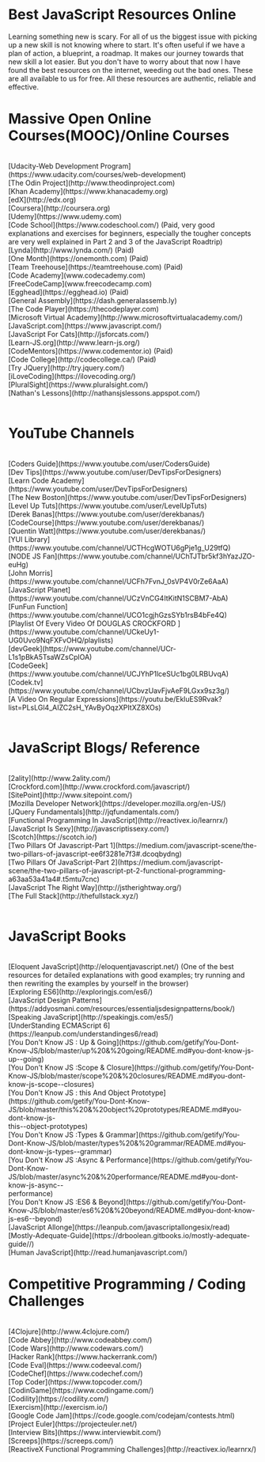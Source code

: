 <h1>Best JavaScript Resources Online</h1>
<p>Learning something new is scary. For all of us the biggest issue with picking up a new skill is not knowing where to start. It's often useful if we have a plan of action, a blueprint, a roadmap. It makes our journey towards that new skill a lot easier. But you don't have to worry about that now I have found the best resources on the internet, weeding out the bad ones. These are all available to us for free. All these resources are authentic, reliable and effective.</p>

<h1>Massive Open Online Courses(MOOC)/Online Courses</h1><br>
[Udacity-Web Development Program](https://www.udacity.com/courses/web-development)<br>
[The Odin Project](http://www.theodinproject.com)<br>
[Khan Academy](https://www.khanacademy.org)<br>
[edX](http://edx.org)<br>
[Coursera](http://coursera.org)<br>
[Udemy](https://www.udemy.com)<br>
[Code School](https://www.codeschool.com/) (Paid, very good explanations and exercises for beginners, especially the tougher concepts are very well explained in Part 2 and 3 of the JavaScript Roadtrip) <br>
[Lynda](http://www.lynda.com/) (Paid)<br>
[One Month](https://onemonth.com) (Paid)<br>
[Team Treehouse](https://teamtreehouse.com) (Paid)<br>
[Code Academy](www.codecademy.com)<br>
[FreeCodeCamp](www.freecodecamp.com)<br>
[Egghead](https://egghead.io) (Paid)<br>
[General Assembly](https://dash.generalassemb.ly)<br>
[The Code Player](https://thecodeplayer.com)<br>
[Microsoft Virtual Academy](http://www.microsoftvirtualacademy.com/)<br>
[JavaScript.com](https://www.javascript.com/)<br>
[JavaScript For Cats](http://jsforcats.com/)<br>
[Learn-JS.org](http://www.learn-js.org/)<br>
[CodeMentors](https://www.codementor.io) (Paid)<br>
[Code College](http://codecollege.ca/) (Paid)<br>
[Try JQuery](http://try.jquery.com/)<br>
[iLoveCoding](https://ilovecoding.org/)<br>
[PluralSight](https://www.pluralsight.com/)<br>
[Nathan's Lessons](http://nathansjslessons.appspot.com/)<br>
<br>
<h1>YouTube Channels</h1><br>
[Coders Guide](https://www.youtube.com/user/CodersGuide)<br>
[Dev Tips](https://www.youtube.com/user/DevTipsForDesigners)<br>
[Learn Code Academy](https://www.youtube.com/user/DevTipsForDesigners)<br>
[The New Boston](https://www.youtube.com/user/DevTipsForDesigners)<br>
[Level Up Tuts](https://www.youtube.com/user/LevelUpTuts)<br>
[Derek Banas](https://www.youtube.com/user/derekbanas/)<br>
[CodeCourse](https://www.youtube.com/user/derekbanas/)<br>
[Quentin Watt](https://www.youtube.com/user/derekbanas/)<br>
[YUI Library](https://www.youtube.com/channel/UCTHcgWOTU6gPje1g_U29tfQ)<br>
[NODE JS Fan](https://www.youtube.com/channel/UChTJTbr5kf3hYazJZO-euHg)<br>
[John Morris](https://www.youtube.com/channel/UCFh7FvnJ_0sVP4V0rZe6AaA)<br>
[JavaScript Planet](https://www.youtube.com/channel/UCzVnCG4ItKitN1SCBM7-AbA)<br>
[FunFun Function](https://www.youtube.com/channel/UCO1cgjhGzsSYb1rsB4bFe4Q)<br>
[Playlist Of Every Video Of DOUGLAS CROCKFORD ](https://www.youtube.com/channel/UCkeUy1-UG0Uvo9NqFXFvOHQ/playlists)<br>
[devGeek](https://www.youtube.com/channel/UCr-L1s1pBkA5TsaWZsCplOA)<br>
[CodeGeek](https://www.youtube.com/channel/UCJYhP1lceSUc1bg0LRBUvqA)<br>
[Codek.tv](https://www.youtube.com/channel/UCbvzUavFjvAeF9LGxx9sz3g/)<br>
[A Video On Regular Expressions](https://youtu.be/EkluES9Rvak?list=PLsLGl4_AIZC2sH_YAvByOqzXPItXZ8XOs)<br>
<br>
<h1>JavaScript Blogs/ Reference</h1><br>
[2ality](http://www.2ality.com/)<br>
[Crockford.com](http://www.crockford.com/javascript/)<br>
[SitePoint](http://www.sitepoint.com/)<br>
[Mozilla Developer Network](https://developer.mozilla.org/en-US/)<br>
[JQuery Fundamentals](http://jqfundamentals.com/)<br>
[Functional Programming In JavaScript](http://reactivex.io/learnrx/)<br>
[JavaScript Is Sexy](http://javascriptissexy.com/)<br>
[Scotch](https://scotch.io/)<br>
[Two Pillars Of Javascript-Part 1](https://medium.com/javascript-scene/the-two-pillars-of-javascript-ee6f3281e7f3#.dcoqbydng)<br>
[Two Pillars Of JavaScript-Part 2](https://medium.com/javascript-scene/the-two-pillars-of-javascript-pt-2-functional-programming-a63aa53a41a4#.t5mtu7cnc)<br>
[JavaScript The Right Way](http://jstherightway.org/)<br>
[The Full Stack](http://thefullstack.xyz/)<br>

<br>
<h1>JavaScript Books</h1><br>
[Eloquent JavaScript](http://eloquentjavascript.net/) (One of the best resources for detailed explanations with good examples; try running and then rewriting the examples by yourself in the browser)<br>
[Exploring ES6](http://exploringjs.com/es6/)<br>
[JavaScript Design Patterns](https://addyosmani.com/resources/essentialjsdesignpatterns/book/)<br>
[Speaking JavaScript](http://speakingjs.com/es5/)<br>
[UnderStanding ECMAScript 6](https://leanpub.com/understandinges6/read)<br>
[You Don't Know JS : Up & Going](https://github.com/getify/You-Dont-Know-JS/blob/master/up%20&%20going/README.md#you-dont-know-js-up--going)<br>
[You Don't Know JS :Scope & Closure](https://github.com/getify/You-Dont-Know-JS/blob/master/scope%20&%20closures/README.md#you-dont-know-js-scope--closures)<br>
[You Don't Know JS : this And Object Prototype](https://github.com/getify/You-Dont-Know-JS/blob/master/this%20&%20object%20prototypes/README.md#you-dont-know-js-<br>this--object-prototypes)<br>
[You Don't Know JS :Types & Grammar](https://github.com/getify/You-Dont-Know-JS/blob/master/types%20&%20grammar/README.md#you-dont-know-js-types--grammar)<br>
[You Don't Know JS :Async & Performance](https://github.com/getify/You-Dont-Know-JS/blob/master/async%20&%20performance/README.md#you-dont-know-js-async--<br>performance)<br>
[You Don't Know JS :ES6 & Beyond](https://github.com/getify/You-Dont-Know-JS/blob/master/es6%20&%20beyond/README.md#you-dont-know-js-es6--beyond)<br>
[JavaScript Allonge](https://leanpub.com/javascriptallongesix/read)<br>
[Mostly-Adequate-Guide](https://drboolean.gitbooks.io/mostly-adequate-guide//)<br>
[Human JavaScript](http://read.humanjavascript.com/)<br>

<h1>Competitive Programming / Coding Challenges </h1><br>
[4Clojure](http://www.4clojure.com/)<br>
[Code Abbey](http://www.codeabbey.com/)<br>
[Code Wars](http://www.codewars.com/)<br>
[Hacker Rank](https://www.hackerrank.com/)<br>
[Code Eval](https://www.codeeval.com/)<br>
[CodeChef](https://www.codechef.com/)<br>
[Top Coder](https://www.topcoder.com/)<br>
[CodinGame](https://www.codingame.com/)<br>
[Codility](https://codility.com/)<br>
[Exercism](http://exercism.io/)<br>
[Google Code Jam](https://code.google.com/codejam/contests.html)<br>
[Project Euler](https://projecteuler.net/)<br>
[Interview Bits](https://www.interviewbit.com/)<br>
[Screeps](https://screeps.com/)<br>
[ReactiveX Functional Programming Challenges](http://reactivex.io/learnrx/)<br>
